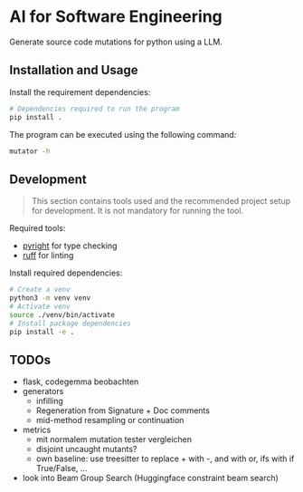 # AI for Software Engineering

Generate source code mutations for python using a LLM.

## Installation and Usage

Install the requirement dependencies:

```sh
# Dependencies required to run the program
pip install .
```

The program can be executed using the following command:

```sh
mutator -h
```

## Development

> This section contains tools used and the recommended project setup for development.
> It is not mandatory for running the tool.

Required tools:

- [pyright](https://github.com/microsoft/pyright) for type checking
- [ruff](https://github.com/astral-sh/ruff) for linting

Install required dependencies:

```sh
# Create a venv
python3 -m venv venv
# Activate venv
source ./venv/bin/activate
# Install package dependencies
pip install -e .
```

## TODOs

- flask, codegemma beobachten
- generators
  - infilling
  - Regeneration from Signature + Doc comments
  - mid-method resampling or continuation
- metrics
  - mit normalem mutation tester vergleichen
  - disjoint uncaught mutants?
  - own baseline: use treesitter to replace + with -, and with or, ifs with if True/False, ...
- look into Beam Group Search (Huggingface constraint beam search)

